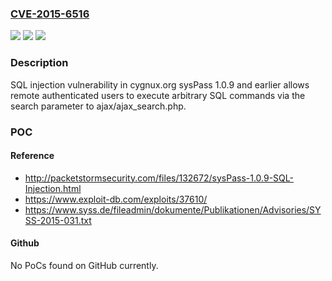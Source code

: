### [CVE-2015-6516](https://cve.mitre.org/cgi-bin/cvename.cgi?name=CVE-2015-6516)
![](https://img.shields.io/static/v1?label=Product&message=n%2Fa&color=blue)
![](https://img.shields.io/static/v1?label=Version&message=n%2Fa&color=blue)
![](https://img.shields.io/static/v1?label=Vulnerability&message=n%2Fa&color=brighgreen)

### Description

SQL injection vulnerability in cygnux.org sysPass 1.0.9 and earlier allows remote authenticated users to execute arbitrary SQL commands via the search parameter to ajax/ajax_search.php.

### POC

#### Reference
- http://packetstormsecurity.com/files/132672/sysPass-1.0.9-SQL-Injection.html
- https://www.exploit-db.com/exploits/37610/
- https://www.syss.de/fileadmin/dokumente/Publikationen/Advisories/SYSS-2015-031.txt

#### Github
No PoCs found on GitHub currently.


